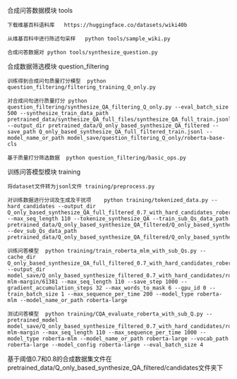 合成问答数据模块    tools

    下载维基百科语料库   https://huggingface.co/datasets/wiki40b

    从维基百科中进行陈述句采样   python tools/sample_wiki.py

    合成问答数据对 python tools/synthesize_question.py

合成数据筛选模块   question_filtering

    训练得到合成问句质量打分模型  python question_filtering/filtering_training_Q_only.py
    
    对合成问句进行质量打分 python question_filtering/synthesize_QA_filtering_Q_only.py --eval_batch_size 500 --synthesize_train_data_path pretrained_data/synthesize_QA_full_files/synthesize_QA_full_train.jsonl --output_dir pretrained_data/Q_only_based_synthesize_QA_filtered --save_path Q_only_based_synthesize_QA_full_filtered_train.jsonl --model_name_or_path model_save/question_filtering_Q_only/roberta-base-cls
    
    基于质量打分筛选数据  python question_filtering/basic_ops.py

训练问答模型模块    training

    将dataset文件转为jsonl文件 training/preprocess.py
    
    对训练数据进行分词及生成及干扰项    python training/tokenized_data.py --hard_candidates --output_dir Q_only_based_synthesize_QA_full_filtered_0.7_with_hard_candidates_roberta --max_seq_length 110 --tokenize_synthesize_QA --train_sub_Qs_data_path pretrained_data/Q_only_based_synthesize_QA_filtered/Q_only_based_synthesize_QA_full_train_high_quality_0.7.jsonl --dev_sub_Qs_data_path pretrained_data/Q_only_based_synthesize_QA_filtered/Q_only_based_synthesize_QA_full_test_high_quality_0.7.jsonl
    
    训练问答模型  python training/train_roberta_mlm_with_sub_Qs.py --cache_dir Q_only_based_synthesize_QA_full_filtered_0.7_with_hard_candidates_roberta --output_dir model_save/Q_only_based_synthesize_filtered_0.7_with_hard_candidates/roberta-mlm-margin/61381 --max_seq_length 110 --save_step 1000 --gradient_accumulation_steps 32 --max_words_to_mask 6 --gpu_id 0 --train_batch_size 1 --max_sequence_per_time 200 --model_type roberta-mlm --model_name_or_path roberta-large

    测试问答模型  python training/CQA_evaluate_roberta_with_sub_Q.py --pretrained_model model_save/Q_only_based_synthesize_filtered_0.7_with_hard_candidates/roberta-mlm-margin --max_seq_length 110 --max_sequence_per_time 1000 --model_type roberta-mlm --model_name_or_path roberta-large --vocab_path roberta-large --model_config roberta-large --eval_batch_size 4

基于阈值0.7和0.8的合成数据集文件在pretrained_data/Q_only_based_synthesize_QA_filtered/candidates文件夹下